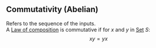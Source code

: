 ## Commutativity (Abelian)  
Refers to the sequence of the inputs.  
A [Law of composition](./Law-of-composition.md) is commutative if for $x$ and $y$ in [Set](./Sets/Set.md) $S$:  
$$xy=yx$$